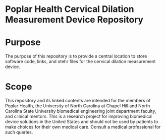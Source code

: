 # Poplar Health Cervical Dilation Measurement Device Repository

# Purpose 
The purpose of this repository is to provide a central location to store software code, links, and otehr files for the cervical dilation measurement device. 

# Scope 
This repository and its linked contents are intended for the members of Poplar Health, the University of North Carolina at Chapel Hill and North Carolina State University biomedical engineering joint department faculty, and clinical mentors. This is a research project for improving biomedical device solutions in the United States and should not be used by patients to make choices for their own medical care. Consult a medical professional for such queries. 

